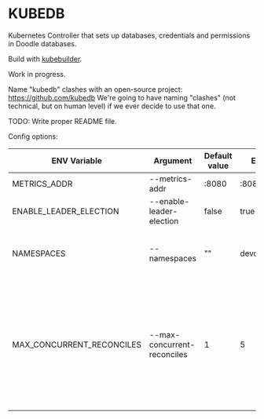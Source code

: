 # KUBEDB

Kubernetes Controller that sets up databases, credentials and permissions in Doodle databases.

Build with [kubebuilder](https://github.com/kubernetes-sigs/kubebuilder).

Work in progress.

Name "kubedb" clashes with an open-source project: https://github.com/kubedb
We're going to have naming "clashes" (not technical, but on human level) if we ever decide to use that one.

TODO: Write proper README file.

Config options:

ENV Variable | Argument | Default value | Example | Purpose |
-------------|----------|---------------|---------|---------|
METRICS_ADDR | --metrics-addr | :8080 | :8080 | Metrics port |
ENABLE_LEADER_ELECTION | --enable-leader-election | false | true | Enable leader election |
NAMESPACES | --namespaces | "" | devops,default |  Namespaces to watch. Default: watch all namespaces |
MAX_CONCURRENT_RECONCILES | --max-concurrent-reconciles | 1 | 5 | Maximum concurrent reconciles per controller. This config covers all controllers. TODO maybe have a separate flag for each controller? |




